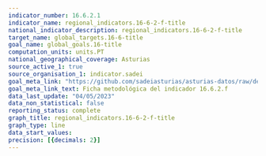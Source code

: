 ```yaml
---
indicator_number: 16.6.2.1
indicator_name: regional_indicators.16-6-2-f-title
national_indicator_description: regional_indicators.16-6-2-f-title
target_name: global_targets.16-6-title
goal_name: global_goals.16-title
computation_units: units.PT
national_geographical_coverage: Asturias
source_active_1: true
source_organisation_1: indicator.sadei
goal_meta_link: "https://github.com/sadeiasturias/asturias-datos/raw/develop/descargas/metodologia/16.6.2.f.pdf"
goal_meta_link_text: Ficha metodológica del indicador 16.6.2.f
data_last_update: "04/05/2023"
data_non_statistical: false
reporting_status: complete
graph_title: regional_indicators.16-6-2-f-title
graph_type: line
data_start_values:  
precision: [{decimals: 2}]
---
```

